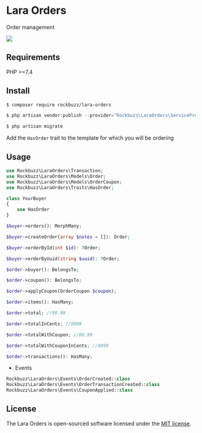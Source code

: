 # Lara Orders

Order management

<p><img src="https://github.com/rockbuzz/lara-orders/workflows/Main/badge.svg"/></p>

## Requirements

PHP >=7.4

## Install

```bash
$ composer require rockbuzz/lara-orders
```

```php
$ php artisan vendor:publish --provider="Rockbuzz\LaraOrders\ServiceProvider" --tag="migrations"
```

```php
$ php artisan migrate
```

Add the `HasOrder` trait to the template for which you will be ordering

## Usage

```php
use Rockbuzz\LaraOrders\Transaction;
use Rockbuzz\LaraOrders\Models\Order;
use Rockbuzz\LaraOrders\Models\OrderCoupon;
use Rockbuzz\LaraOrders\Traits\HasOrder;

class YourBuyer
{
    use HasOrder
}
```

```php
$buyer->orders(): MorphMany;

$buyer->createOrder(array $notes = []): Order;

$buyer->orderById(int $id): ?Order;

$buyer->orderByUuid(string $uuid): ?Order;
```

```php
$order->buyer(): BelongsTo;

$order->coupon(): BelongsTo;

$order->applyCoupon(OrderCoupon $coupon);

$order->items(): HasMany;

$order->total; //98.99

$order->totalInCents; //9899

$order->totalWithCoupon; //88.99

$order->totalWithCouponInCents; //8899

$order->transactions(): HasMany;
```
- Events

```php
Rockbuzz\LaraOrders\Events\OrderCreated::class
Rockbuzz\LaraOrders\Events\OrderTransactionCreated::class
Rockbuzz\LaraOrders\Events\CouponApplied::class
```

## License

The Lara Orders is open-sourced software licensed under the [MIT license](https://opensource.org/licenses/MIT).